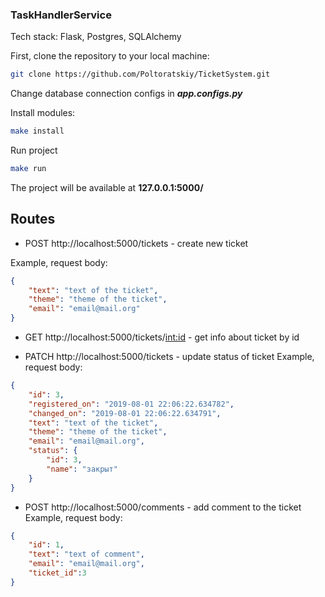 ### TaskHandlerService

Tech stack: Flask, Postgres, SQLAlchemy

First, clone the repository to your local machine:

```bash
git clone https://github.com/Poltoratskiy/TicketSystem.git
```

Change database connection configs in ***app.configs.py***

Install modules:
```bash
make install
```

Run project
```bash
make run
```
The project will be available at **127.0.0.1:5000/**

## Routes
* POST http://localhost:5000/tickets - create new ticket

Example, request body:
```json
{
    "text": "text of the ticket",
    "theme": "theme of the ticket",
    "email": "email@mail.org"
}
```


* GET http://localhost:5000/tickets/<int:id> - get info about ticket by id

* PATCH http://localhost:5000/tickets - update status of ticket
Example, request body:
```json
{
    "id": 3,
    "registered_on": "2019-08-01 22:06:22.634782",
    "changed_on": "2019-08-01 22:06:22.634791",
    "text": "text of the ticket",
    "theme": "theme of the ticket",
    "email": "email@mail.org",
    "status": {
        "id": 3,
        "name": "закрыт"
    }
}
```

* POST http://localhost:5000/comments - add comment to the ticket
Example, request body:
```json
{
    "id": 1,
    "text": "text of comment",
    "email": "email@mail.org",
    "ticket_id":3
}
```
